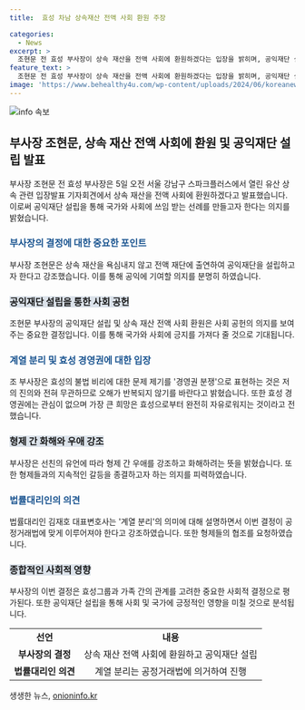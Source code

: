 ```yaml
---
title:  효성 차남 상속재산 전액 사회 환원 주장

categories:
  - News
excerpt: >
  조현문 전 효성 부사장이 상속 재산을 전액 사회에 환원하겠다는 입장을 밝히며, 공익재단 설립에 출연하고 국가와 사회에 쓰임 받는 선례를 만들겠다고 전했다. 이에 형제간 갈등을 종결하고 화해하겠다는 뜻을 밝히며, 계열 분리를 위해 형제들과 효성이 협조해주기를 바란다고 요청했다. 또한 공정거래법에 따라 지분을 처리하고 협조를 요청했다. 이같은 입장 발표는 유산 상속 관련해서 큰 관심을 끌고 있다.
feature_text: >
  조현문 전 효성 부사장이 상속 재산을 전액 사회에 환원하겠다는 입장을 밝히며, 공익재단 설립에 출연하고 국가와 사회에 쓰임 받는 선례를 만들겠다고 전했다. 이에 형제간 갈등을 종결하고 화해하겠다는 뜻을 밝히며, 계열 분리를 위해 형제들과 효성이 협조해주기를 바란다고 요청했다. 또한 공정거래법에 따라 지분을 처리하고 협조를 요청했다. 이같은 입장 발표는 유산 상속 관련해서 큰 관심을 끌고 있다.
image: 'https://www.behealthy4u.com/wp-content/uploads/2024/06/koreanews.jpg'
---
```


<p><img src="https://www.behealthy4u.com/wp-content/uploads/2024/06/koreanews.jpg" alt="info 속보" /></p>

<h2 data-ke-size="size26">부사장 조현문, 상속 재산 전액 사회에 환원 및 공익재단 설립 발표</h2>

<p data-ke-size="size16">부사장 조현문 전 효성 부사장은 5일 오전 서울 강남구 스파크플러스에서 열린 유산 상속 관련 입장발표 기자회견에서 상속 재산을 전액 사회에 환원하겠다고 발표했습니다. 이로써 공익재단 설립을 통해 국가와 사회에 쓰임 받는 선례를 만들고자 한다는 의지를 밝혔습니다.</p>

<h3><b><span style="color: #1a5490;">부사장의 결정에 대한 중요한 포인트</span></b></h3>

<p data-ke-size="size16">부사장 조현문은 상속 재산을 욕심내지 않고 전액 재단에 출연하여 공익재단을 설립하고자 한다고 강조했습니다. 이를 통해 공익에 기여할 의지를 분명히 하였습니다.</p>

<h3><b><span style="background-color: #21538527;">공익재단 설립을 통한 사회 공헌</span></b></h3>

<p data-ke-size="size16">조현문 부사장의 공익재단 설립 및 상속 재산 전액 사회 환원은 사회 공헌의 의지를 보여주는 중요한 결정입니다. 이를 통해 국가와 사회에 긍지를 가져다 줄 것으로 기대됩니다.</p>

<h3><b><span style="color: #1a5490;">계열 분리 및 효성 경영권에 대한 입장</span></b></h3>

<p data-ke-size="size16">조 부사장은 효성의 불법 비리에 대한 문제 제기를 '경영권 분쟁'으로 표현하는 것은 저의 진의와 전혀 무관하므로 오해가 반복되지 않기를 바란다고 밝혔습니다. 또한 효성 경영권에는 관심이 없으며 가장 큰 희망은 효성으로부터 완전히 자유로워지는 것이라고 전했습니다.</p>

<h3><b><span style="background-color: #21538527;">형제 간 화해와 우애 강조</span></b></h3>

<p data-ke-size="size16">부사장은 선친의 유언에 따라 형제 간 우애를 강조하고 화해하려는 뜻을 밝혔습니다. 또한 형제들과의 지속적인 갈등을 종결하고자 하는 의지를 피력하였습니다.</p>

<h3><b><span style="color: #1a5490;">법률대리인의 의견</span></b></h3>

<p data-ke-size="size16">법률대리인 김재호 대표변호사는 '계열 분리'의 의미에 대해 설명하면서 이번 결정이 공정거래법에 맞게 이루어져야 한다고 강조하였습니다. 또한 형제들의 협조를 요청하였습니다.</p>

<h3><b><span style="background-color: #21538527;">종합적인 사회적 영향</span></b></h3>

<p data-ke-size="size16">부사장의 이번 결정은 효성그룹과 가족 간의 관계를 고려한 중요한 사회적 결정으로 평가된다. 또한 공익재단 설립을 통해 사회 및 국가에 긍정적인 영향을 미칠 것으로 분석됩니다.</p>

<table>
  <tbody>
    <tr>
      <td style="text-align: center; height: 17px;"><b>선언</b></td>
      <td style="text-align: center; height: 17px;"><b>내용</b></td>
    </tr>
    <tr>
      <td style="text-align: center; height: 17px;"><b>부사장의 결정</b></td>
      <td style="text-align: center; height: 17px;">상속 재산 전액 사회에 환원하고 공익재단 설립</td>
    </tr>
    <tr>
      <td style="text-align: center; height: 17px;"><b>법률대리인 의견</b></td>
      <td style="text-align: center; height: 17px;">계열 분리는 공정거래법에 의거하여 진행</td>
    </tr>
  </tbody>
</table>

<p data-ke-size="size16"></p>
생생한 뉴스, <a href="https://onioninfo.kr" rel="dofollow">onioninfo.kr</a>


